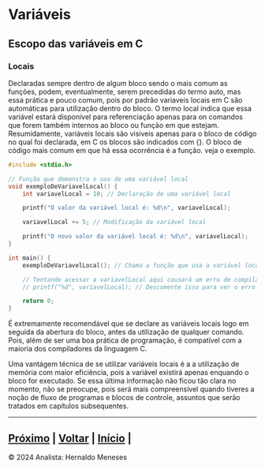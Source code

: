 # Variáveis

## Escopo das variáveis em C
### Locais

Declaradas sempre dentro de algum bloco sendo o mais comum as funções, podem, eventualmente, serem precedidas do termo auto, mas essa prática e pouco comum, pois por padrão variaveis locais em C são automáticas para utilização dentro do bloco. O termo local indica que essa variável estará disponível para referenciação apenas para on comandos que forem também internos ao bloco ou função em que estejam. Resumidamente, variáveis locais são visiveis apenas para o bloco de código no qual foi declarada, em C os blocos são indicados com {}. O bloco de código mais comum em que há essa ocorrência é a função. veja o exemplo.

```c
#include <stdio.h>

// Função que demonstra o uso de uma variável local
void exemploDeVariavelLocal() {
    int variavelLocal = 10; // Declaração de uma variável local

    printf("O valor da variável local é: %d\n", variavelLocal);

    variavelLocal += 5; // Modificação da variável local

    printf("O novo valor da variável local é: %d\n", variavelLocal);
}

int main() {
    exemploDeVariavelLocal(); // Chama a função que usa a variável local

    // Tentando acessar a variavelLocal aqui causará um erro de compilação
    // printf("%d", variavelLocal); // Descomente isso para ver o erro

    return 0;
}
```

É extremamente recomendável que se declare as variáveis locais logo em seguida da abertura do bloco, antes da utilização de qualquer comando. Pois, além de ser uma boa prática de programação, é compatível com a maioria dos compiladores da linguagem C.

Uma vantágem técnica de se utilizar variáveis locais é a a utilização de memória com maior eficiência, pois a variável existirá apenas enquando o bloco for executado. Se essa última informação não ficou tão clara no momento, não se preocupe, pois será mais compreensível quando tiveres a noção de fluxo de programas e blocos de controle, assuntos que serão tratados em capítulos subsequentes.

---
[Próximo](https://github.com/HernaldoMeneses/C/blob/main/1-Cap%C3%ADtulo/1.2-Surgimento.md) | [Voltar](https://github.com/HernaldoMeneses/C/blob/main/Others/indice.md) |   [Início](https://github.com/HernaldoMeneses/C/blob/main/README.md) | 
---

&copy; 2024 Analista: Hernaldo Meneses
